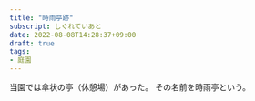 ```yaml
---
title: "時雨亭跡"
subscript: しぐれていあと
date: 2022-08-08T14:28:37+09:00
draft: true
tags:
- 庭園
---
```


当園では傘状の亭（休憩場）があった。
その名前を時雨亭という。
